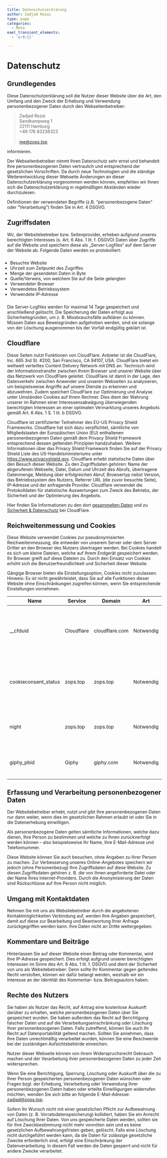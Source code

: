 ```yaml
---
title: Datenschutzerklärung
author: Zadjad Rezai
type: page
categories:
  - Meta
eael_transient_elements:
  - 'a:0:{}'

---
```

# Datenschutz

## Grundlegendes

Diese Datenschutzerklärung soll die Nutzer dieser Website über die Art, den Umfang und den Zweck der Erhebung und Verwendung personenbezogener Daten durch den Webseitenbetreiber:

> Zadjad Rezai<br>
> Sandkampweg 1<br>
> 22111 Hamburg<br>
> +49 176 83238323<br>
> <br>
> <me@zops.top>

informieren.

Der Webseitenbetreiber nimmt Ihren Datenschutz sehr ernst und behandelt Ihre personenbezogenen Daten vertraulich und entsprechend der gesetzlichen Vorschriften. Da durch neue Technologien und die ständige Weiterentwicklung dieser Webseite Änderungen an dieser Datenschutzerklärung vorgenommen werden können, empfehlen wir Ihnen sich die Datenschutzerklärung in regelmäßigen Abständen wieder durchzulesen.

Definitionen der verwendeten Begriffe (z.B. “personenbezogene Daten” oder “Verarbeitung”) finden Sie in Art. 4 DSGVO.

## Zugriffsdaten

Wir, der Websitebetreiber bzw. Seitenprovider, erheben aufgrund unseres berechtigten Interesses (s. Art. 6 Abs. 1 lit. f. DSGVO) Daten über Zugriffe auf die Website und speichern diese als „Server-Logfiles“ auf dem Server der Website ab. Folgende Daten werden so protokolliert:

<ul style="padding: 10px;">
  <li>
    Besuchte Website
  </li>
  <li>
    Uhrzeit zum Zeitpunkt des Zugriffes
  </li>
  <li>
    Menge der gesendeten Daten in Byte
  </li>
  <li>
    Quelle/Verweis, von welchem Sie auf die Seite gelangten
  </li>
  <li>
    Verwendeter Browser
  </li>
  <li>
    Verwendetes Betriebssystem
  </li>
  <li>
    Verwendete IP-Adresse
  </li>
</ul>

Die Server-Logfiles werden für maximal 14 Tage gespeichert und anschließend gelöscht. Die Speicherung der Daten erfolgt aus Sicherheitsgründen, um z. B. Missbrauchsfälle aufklären zu können. Müssen Daten aus Beweisgründen aufgehoben werden, sind sie solange von der Löschung ausgenommen bis der Vorfall endgültig geklärt ist.

## Cloudflare

Diese Seiten nutzt Funktionen von CloudFlare. Anbieter ist die CloudFlare, Inc. 665 3rd St. #200, San Francisco, CA 94107, USA. CloudFlare bietet ein weltweit verteiltes Content Delivery Network mit DNS an. Technisch wird der Informationstransfer zwischen Ihrem Browser und unserer Website über das Netzwerk von CloudFlare geleitet. CloudFlare ist damit in der Lage, den Datenverkehr zwischen Anwender und unseren Webseiten zu analysieren, um beispielsweise Angriffe auf unsere Dienste zu erkennen und abzuwehren. Zudem speichert CloudFlare zur Optimierung und Analyse unter Umständen Cookies auf Ihrem Rechner. Dies dient der Wahrung unserer im Rahmen einer Interessensabwägung überwiegenden berechtigten Interessen an einer optimalen Vermarktung unseres Angebots gemäß Art. 6 Abs. 1 S. 1 lit. b DSGVO.

Cloudflare ist zertifizierter Teilnehmer des EU-US Privacy Shield Frameworks. Cloudflare hat sich dazu verpflichtet, sämtliche von Mitgliedstaaten der Europäischen Union (EU) enthaltenen personenbezogenen Daten gemäß dem Privacy Shield Framework entsprechend dessen geltenden Prinzipien handzuhaben. Weitere Informationen über das Privacy Shield Framework finden Sie auf der Privacy Shield Liste des US-Handelsministeriums unter https://www.privacyshield.gov. Cloudflare erhebt statistische Daten über den Besuch dieser Website. Zu den Zugriffsdaten gehören: Name der abgerufenen Webseite, Datei, Datum und Uhrzeit des Abrufs, übertragene Datenmenge, Meldung über erfolgreichen Abruf, Browsertyp nebst Version, das Betriebssystem des Nutzers, Referrer URL (die zuvor besuchte Seite), IP-Adresse und der anfragende Provider. Cloudflare verwendet die Protokolldaten für statistische Auswertungen zum Zweck des Betriebs, der Sicherheit und der Optimierung des Angebots.

Hier finden Sie Informationen zu den dort [gesammelten Daten](https://blog.cloudflare.com/what-cloudflare-logs/) und zu [Sicherheit & Datenschutz](https://www.cloudflare.com/security-policy) bei CloudFlare.

## Reichweitenmessung und Cookies

Diese Website verwendet Cookies zur pseudonymisierten Reichweitenmessung, die entweder von unserem Server oder dem Server Dritter an den Browser des Nutzers übertragen werden. Bei Cookies handelt es sich um kleine Dateien, welche auf Ihrem Endgerät gespeichert werden. Ihr Browser greift auf diese Dateien zu. Durch den Einsatz von Cookies erhöht sich die Benutzerfreundlichkeit und Sicherheit dieser Website.

Gängige Browser bieten die Einstellungsoption, Cookies nicht zuzulassen. Hinweis: Es ist nicht gewährleistet, dass Sie auf alle Funktionen dieser Website ohne Einschränkungen zugreifen können, wenn Sie entsprechende Einstellungen vornehmen.

| Name                 | Service       | Domain         | Art       | Zweck                                                                                                                                           |
|----------------------|---------------|----------------|-----------|-------------------------------------------------------------------------------------------------------------------------------------------------|
| __cfduid             | Cloudflare    | cloudflare.com | Notwendig | Die Cloudflare-Einstellung *Always use HTTPS* leitet alle Anfragen mit HTTP-Schema zu HTTPS um. Dies gilt für alle HTTP-Anfragen an die Domäne. |
| cookieconsent_status | zops.top | zops.top  | Notwendig | Das cookieconsent_status-Cookie wird auf "ja" gesetzt, wenn die Cookie-Gesetz-Informationsleiste angesehen und akzeptiert wurde.                |
| night                | zops.top | zops.top  | Notwendig | Wird gesetzt, sobald das dunkle Design, per Klick auf das "Helligkeitssymbol" unten rechts, aktiviert wird.                                     |
| giphy_pbid | Giphy  | giphy.com | Notwendig | Wird von giphy.com verwendet, um die Verwendung ihrer GIF-Einbettungen zu verfolgen. |

## Erfassung und Verarbeitung personenbezogener Daten

Der Websitebetreiber erhebt, nutzt und gibt Ihre personenbezogenen Daten nur dann weiter, wenn dies im gesetzlichen Rahmen erlaubt ist oder Sie in die Datenerhebung einwilligen.

Als personenbezogene Daten gelten sämtliche Informationen, welche dazu dienen, Ihre Person zu bestimmen und welche zu Ihnen zurückverfolgt werden können – also beispielsweise Ihr Name, Ihre E-Mail-Adresse und Telefonnummer.

Diese Website können Sie auch besuchen, ohne Angaben zu Ihrer Person zu machen. Zur Verbesserung unseres Online-Angebotes speichern wir jedoch (ohne Personenbezug) Ihre Zugriffsdaten auf diese Website. Zu diesen Zugriffsdaten gehören z. B. die von Ihnen angeforderte Datei oder der Name Ihres Internet-Providers. Durch die Anonymisierung der Daten sind Rückschlüsse auf Ihre Person nicht möglich.

## Umgang mit Kontaktdaten

Nehmen Sie mit uns als Websitebetreiber durch die angebotenen Kontaktmöglichkeiten Verbindung auf, werden Ihre Angaben gespeichert, damit auf diese zur Bearbeitung und Beantwortung Ihrer Anfrage zurückgegriffen werden kann. Ihre Daten nicht an Dritte weitergegeben.

## Kommentare und Beiträge

Hinterlassen Sie auf dieser Website einen Beitrag oder Kommentar, wird Ihre IP-Adresse gespeichert. Dies erfolgt aufgrund unserer berechtigten Interessen im Sinne des Art. 6 Abs. 1 lit. f. DSGVO und dient der Sicherheit von uns als Websitebetreiber: Denn sollte Ihr Kommentar gegen geltendes Recht verstoßen, können wir dafür belangt werden, weshalb wir ein Interesse an der Identität des Kommentar- bzw. Beitragsautors haben.

## Rechte des Nutzers

Sie haben als Nutzer das Recht, auf Antrag eine kostenlose Auskunft darüber zu erhalten, welche personenbezogenen Daten über Sie gespeichert wurden. Sie haben außerdem das Recht auf Berichtigung falscher Daten und auf die Verarbeitungseinschränkung oder Löschung Ihrer personenbezogenen Daten. Falls zutreffend, können Sie auch Ihr Recht auf Datenportabilität geltend machen. Sollten Sie annehmen, dass Ihre Daten unrechtmäßig verarbeitet wurden, können Sie eine Beschwerde bei der zuständigen Aufsichtsbehörde einreichen.

Nutzer dieser Webseite können von ihrem Widerspruchsrecht Gebrauch machen und der Verarbeitung ihrer personenbezogenen Daten zu jeder Zeit widersprechen.

Wenn Sie eine Berichtigung, Sperrung, Löschung oder Auskunft über die zu Ihrer Person gespeicherten personenbezogenen Daten wünschen oder Fragen bzgl. der Erhebung, Verarbeitung oder Verwendung Ihrer personenbezogenen Daten haben oder erteilte Einwilligungen widerrufen möchten, wenden Sie sich bitte an folgende E-Mail-Adresse: <zadjad@zops.top>.

Sofern Ihr Wunsch nicht mit einer gesetzlichen Pflicht zur Aufbewahrung von Daten (z. B. Vorratsdatenspeicherung) kollidiert, haben Sie ein Anrecht auf Löschung Ihrer Daten. Von uns gespeicherte Daten werden, sollten sie für ihre Zweckbestimmung nicht mehr vonnöten sein und es keine gesetzlichen Aufbewahrungsfristen geben, gelöscht. Falls eine Löschung nicht durchgeführt werden kann, da die Daten für zulässige gesetzliche Zwecke erforderlich sind, erfolgt eine Einschränkung der Datenverarbeitung. In diesem Fall werden die Daten gesperrt und nicht für andere Zwecke verarbeitet.
